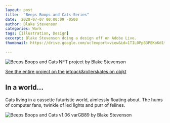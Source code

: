 ```yaml
---
layout: post
title:  "Beeps Boops and Cats Series"
date:  2020-07-07 00:00:09 -0500
author: Blake Stevenson
categories: Work
tags: [Illustration, Design]
excerpt: Blake Stevenson doing a design off on Adobe Live.
thumbnail: https://drive.google.com/uc?export=view&id=1TIL0Pp83PEKoKd1tAY67avXkPodLVoc7

---
```


![Beeps Boops and Cats NFT project by Blake Stevenson](https://drive.google.com/uc?export=view&id=1TIL0Pp83PEKoKd1tAY67avXkPodLVoc7)

[See the entire project on the jetpack&rollerskates on objkt](https://objkt.com/profile/jetpacksandrollerskates/created)

## In a world...

Cats living in a cassette futuristic world, aimlessly floating about. The hums of computer fans, twinkle of led lights and purr of felines.

![Beeps Boops and Cats v1.06 varGB89 by Blake Stevenson](https://drive.google.com/uc?export=view&id=1_tExfW6dgGY8ISlwJ5JEcsD6wVSgrpNF)


